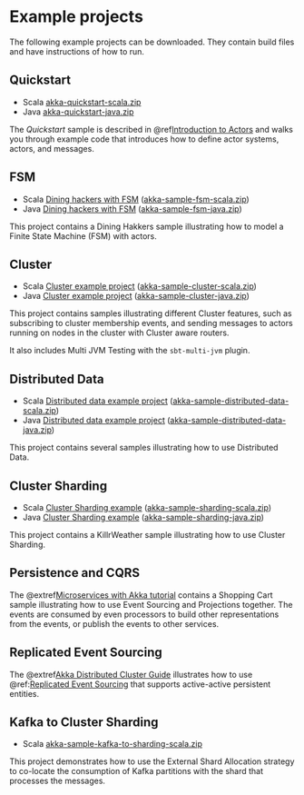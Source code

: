# Example projects

The following example projects can be downloaded. They contain build files and have instructions
of how to run.

## Quickstart

* Scala [akka-quickstart-scala.zip](../attachments/akka-quickstart-scala.zip)
* Java [akka-quickstart-java.zip](../attachments/akka-quickstart-java.zip)
 
The *Quickstart* sample is described in @ref[Introduction to Actors](../typed/actors.md#first-example) and walks you through example code that introduces how to define actor systems, actors, and
messages.

## FSM

* Scala [Dining hackers with FSM](https://github.com/akka/akka/tree/main/samples/akka-sample-fsm-scala) ([akka-sample-fsm-scala.zip](../attachments/akka-sample-fsm-scala.zip))
* Java [Dining hackers with FSM](https://github.com/akka/akka/tree/main/samples/akka-sample-fsm-java) ([akka-sample-fsm-java.zip](../attachments/akka-sample-fsm-java.zip))

This project contains a Dining Hakkers sample illustrating how to model a Finite State Machine (FSM) with actors.

## Cluster

* Scala [Cluster example project](https://github.com/akka/akka/tree/main/samples/akka-sample-cluster-scala#readme) ([akka-sample-cluster-scala.zip](../attachments/akka-sample-cluster-scala.zip))
* Java [Cluster example project](https://github.com/akka/akka/tree/main/samples/akka-sample-cluster-java#readme) ([akka-sample-cluster-java.zip](../attachments/akka-sample-cluster-java.zip))

This project contains samples illustrating different Cluster features, such as
subscribing to cluster membership events, and sending messages to actors running on nodes in the cluster
with Cluster aware routers.

It also includes Multi JVM Testing with the `sbt-multi-jvm` plugin.

## Distributed Data

* Scala [Distributed data example project](https://github.com/akka/akka/tree/main/samples/akka-sample-distributed-data-scala#readme) ([akka-sample-distributed-data-scala.zip](../attachments/akka-sample-distributed-data-scala.zip))
* Java [Distributed data example project](https://github.com/akka/akka/tree/main/samples/akka-sample-distributed-data-java#readme) ([akka-sample-distributed-data-java.zip](../attachments/akka-sample-distributed-data-java.zip))

This project contains several samples illustrating how to use Distributed Data.

## Cluster Sharding

* Scala [Cluster Sharding example](https://github.com/akka/akka/tree/main/samples/akka-sample-sharding-scala#readme) ([akka-sample-sharding-scala.zip](../attachments/akka-sample-sharding-scala.zip))
* Java [Cluster Sharding example](https://github.com/akka/akka/tree/main/samples/akka-sample-sharding-java#readme) ([akka-sample-sharding-java.zip](../attachments/akka-sample-sharding-java.zip))

This project contains a KillrWeather sample illustrating how to use Cluster Sharding.

## Persistence and CQRS

The @extref[Microservices with Akka tutorial](platform-guide:microservices-tutorial/) contains a
Shopping Cart sample illustrating how to use Event Sourcing and Projections together. The events are
consumed by even processors to build other representations from the events, or publish the events
to other services.

## Replicated Event Sourcing

The @extref[Akka Distributed Cluster Guide](akka-distributed-cluster:guide/3-active-active.html) illustrates how to use @ref:[Replicated Event Sourcing](../typed/replicated-eventsourcing.md) that supports
active-active persistent entities.

## Kafka to Cluster Sharding 

* Scala [akka-sample-kafka-to-sharding-scala.zip](../attachments/akka-sample-kafka-to-sharding-scala.zip)

This project demonstrates how to use the External Shard Allocation strategy to co-locate the consumption of Kafka
partitions with the shard that processes the messages.


